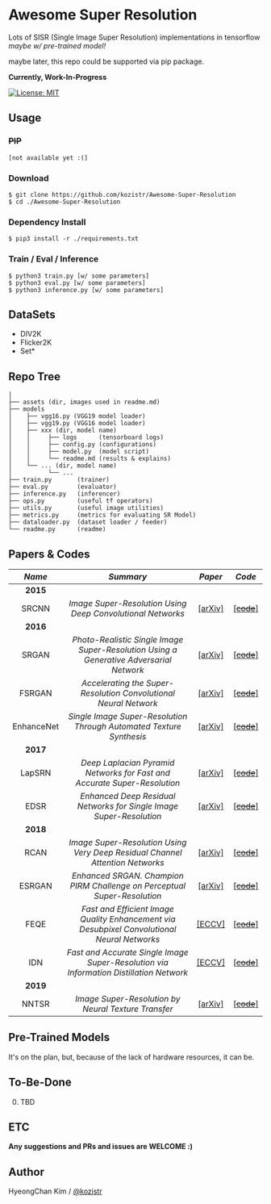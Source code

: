 # Awesome Super Resolution
Lots of SISR (Single Image Super Resolution) implementations in tensorflow *maybe w/ pre-trained model!*

maybe later, this repo could be supported via pip package.

**Currently, Work-In-Progress**

[![License: MIT](https://img.shields.io/badge/License-MIT-yellow.svg)](https://opensource.org/licenses/MIT)

## Usage
### ~~PIP~~
    [not available yet :(]
### Download
    $ git clone https://github.com/kozistr/Awesome-Super-Resolution
    $ cd ./Awesome-Super-Resolution
### Dependency Install
    $ pip3 install -r ./requirements.txt
### Train / Eval / Inference
    $ python3 train.py [w/ some parameters]
    $ python3 eval.py [w/ some parameters]
    $ python3 inference.py [w/ some parameters]

## DataSets
* DIV2K
* Flicker2K
* Set*

## Repo Tree
```
│
├── assets (dir, images used in readme.md)
├── models
│    ├── vgg16.py (VGG19 model loader)
│    ├── vgg19.py (VGG16 model loader)
│    ├── xxx (dir, model name)
│    │     ├── logs      (tensorboard logs)
│    │     ├── config.py (configurations)
│    │     ├── model.py  (model script)
│    │     └── readme.md (results & explains)
│    └── ... (dir, model name)
│          └── ...
├── train.py       (trainer)
├── eval.py        (evaluator)
├── inference.py   (inferencer)
├── ops.py         (useful tf operators)
├── utils.py       (useful image utilities)
├── metrics.py     (metrics for evaluating SR Model)
├── dataloader.py  (dataset loader / feeder)
└── readme.py      (readme)
```

## Papers & Codes

*Name* | *Summary* | *Paper* | *Code*
:---: | :---: | :---: | :---:
**2015**    | | |
 SRCNN      | *Image Super-Resolution Using Deep Convolutional Networks* | [[arXiv]](https://arxiv.org/abs/1501.00092) | [[~~code~~]](./models/SRCNN)
**2016**    | | |
 SRGAN      | *Photo-Realistic Single Image Super-Resolution Using a Generative Adversarial Network* | [[arXiv]](https://arxiv.org/abs/1609.04802) | [[~~code~~]](./models/SRGAN)
 FSRGAN     | *Accelerating the Super-Resolution Convolutional Neural Network* | [[arXiv]](https://arxiv.org/abs/1608.00367) | [[~~code~~]](./models/FSRGAN)
 EnhanceNet | *Single Image Super-Resolution Through Automated Texture Synthesis* | [[arXiv]](https://arxiv.org/abs/1612.07919) | [[~~code~~]](./models/ENet)
**2017**    | | |
 LapSRN     | *Deep Laplacian Pyramid Networks for Fast and Accurate Super-Resolution* | [[arXiv]](https://arxiv.org/abs/1704.03915) | [[~~code~~]](./models/LapSRN)
 EDSR       | *Enhanced Deep Residual Networks for Single Image Super-Resolution* | [[arXiv]](https://arxiv.org/abs/1707.02921) | [[~~code~~]](./models/EDSR)
**2018**    | | |
 RCAN       | *Image Super-Resolution Using Very Deep Residual Channel Attention Networks* | [[arXiv]](https://arxiv.org/abs/1807.02758) | [[~~code~~]](./models/RCAN)
 ESRGAN     | *Enhanced SRGAN. Champion PIRM Challenge on Perceptual Super-Resolution* | [[arXiv]](https://arxiv.org/abs/1809.00219) | [[~~code~~]](./models/ESRGAN/)
 FEQE       | *Fast and Efficient Image Quality Enhancement via Desubpixel Convolutional Neural Networks* | [[ECCV]](http://openaccess.thecvf.com/content_ECCVW_2018/papers/11133/Vu_Fast_and_Efficient_Image_Quality_Enhancement_via_Desubpixel_Convolutional_Neural_ECCVW_2018_paper.pdf) | [[~~code~~]](./models/FEQE)
 IDN        | *Fast and Accurate Single Image Super-Resolution via Information Distillation Network* | [[ECCV]](http://openaccess.thecvf.com/content_cvpr_2018/papers/Hui_Fast_and_Accurate_CVPR_2018_paper.pdf) | [[~~code~~]](./models/IDN)
**2019**    | | |
 NNTSR      | *Image Super-Resolution by Neural Texture Transfer* | [[arXiv]](https://arxiv.org/abs/1903.00834) | [[~~code~~]]()

## Pre-Trained Models
It's on the plan, but, because of the lack of hardware resources, it can be.

## To-Be-Done
0. TBD

## ETC
**Any suggestions and PRs and issues are WELCOME :)**

## Author
HyeongChan Kim / [@kozistr](http://kozistr.tech)
